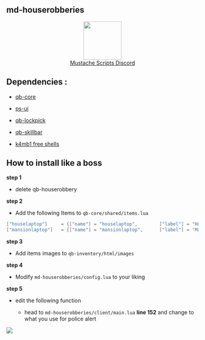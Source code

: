 ## md-houserobberies


<div align="center">
  <a href="https://discord.gg/sAMzrB4DDx">
    <img align="center" src="https://cdn.discordapp.com/attachments/1164709522691076120/1185676859363557457/Discord_logo.svg.png?ex=65907aa0&is=657e05a0&hm=dd2a8924c3a3d84507747ab2bac036e5fc219c697e084c9aa13ba468ff725bde&" width="100">
  </a><br>
  <a href="https://discord.gg/sAMzrB4DDx">Mustache Scripts Discord</a><br>
</div>


## Dependencies :

- [qb-core](https://github.com/qbcore-framework/qb-core)

- [ps-ui](https://github.com/Project-Sloth/ps-ui)

- [qb-lockpick](https://github.com/qbcore-framework/qb-lockpick)

- [qb-skillbar]( https://github.com/qbcore-framework/qb-skillbar)

- [k4mb1 free shells](https://forum.cfx.re/t/free-props-starter-shells-for-housing-scripts/4826922)

## How to install like a boss
**step 1**

- delete qb-houserobbery

**step 2**

- Add the following Items to `qb-core/shared/items.lua`

```lua
["houselaptop"] 	= {["name"] = "houselaptop",        ["label"] = "House Hacking Laptop",	 		["weight"] = 1200, 		["type"] = "item", 		["image"] = "houselaptop.png", 			["unique"] = false, 		["useable"] = true, 	["shouldClose"] = true,   	["combinable"] = nil,   ["description"] = ""},
["mansionlaptop"] 	= {["name"] = "mansionlaptop",      ["label"] = "Mansion Hacking Laptop",	 	["weight"] = 1100, 		["type"] = "item", 		["image"] = "mansionlaptop.png", 		["unique"] = false, 		["useable"] = true, 	["shouldClose"] = true,   	["combinable"] = nil,   ["description"] = ""},
```
**step 3**

- Add items images to `qb-inventory/html/images`


**step 4**

- Modify `md-houserobberies/config.lua` to your liking

**step 5**

- edit the following function

	- head to `md-houserobberies/client/main.lua` **line 152** and change to what you use for police alert

![](https://cdn.discordapp.com/attachments/1164709522691076120/1185704378083069983/image.png?ex=65909441&is=657e1f41&hm=5a74fe8c6cf4534e46c22b287b215223af000747e4ba3d60e7714ab7d2bb9baa&)
